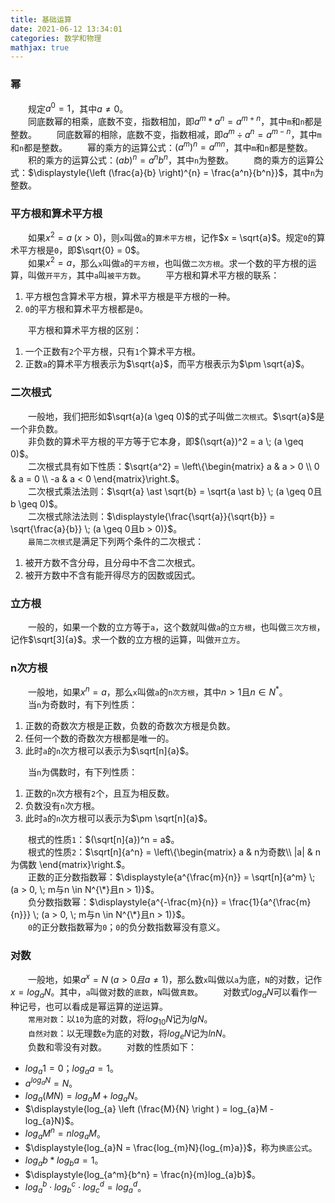 ```yaml
---
title: 基础运算
date: 2021-06-12 13:34:01
categories: 数学和物理
mathjax: true
---
```

### 幂

&emsp;&emsp;规定$a^0 = 1$，其中$a \neq 0$。<br><!--more-->
&emsp;&emsp;同底数幂的相乘，底数不变，指数相加，即$a^{m} \ast a^{n} = a^{m + n}$，其中`m`和`n`都是整数。
&emsp;&emsp;同底数幂的相除，底数不变，指数相减，即$a^{m} \div a^{n} = a^{m - n}$，其中`m`和`n`都是整数。
&emsp;&emsp;幂的乘方的运算公式：$(a^{m})^{n} = a^{mn}$，其中`m`和`n`都是整数。
&emsp;&emsp;积的乘方的运算公式：$(ab)^{n} = a^{n}b^{n}$，其中`n`为整数。
&emsp;&emsp;商的乘方的运算公式：$\displaystyle{\left (\frac{a}{b} \right)^{n} = \frac{a^n}{b^n}}$，其中`n`为整数。

### 平方根和算术平方根

&emsp;&emsp;如果$x^{2} = a \; (x > 0)$，则`x`叫做`a`的`算术平方根`，记作$x = \sqrt{a}$。规定`0`的算术平方根是`0`，即$\sqrt{0} = 0$。<br>
&emsp;&emsp;如果$x^{2} = a$，那么`x`叫做`a`的`平方根`，也叫做`二次方根`。求一个数的平方根的运算，叫做`开平方`，其中`a`叫`被平方数`。
&emsp;&emsp;平方根和算术平方根的联系：

1. 平方根包含算术平方根，算术平方根是平方根的一种。
2. `0`的平方根和算术平方根都是`0`。

&emsp;&emsp;平方根和算术平方根的区别：

1. 一个正数有`2`个平方根，只有`1`个算术平方根。
2. 正数`a`的算术平方根表示为$\sqrt{a}$，而平方根表示为$\pm \sqrt{a}$。

### 二次根式

&emsp;&emsp;一般地，我们把形如$\sqrt{a}(a \geq 0)$的式子叫做`二次根式`。$\sqrt{a}$是一个非负数。<br>
&emsp;&emsp;非负数的算术平方根的平方等于它本身，即$(\sqrt{a})^2 = a \; (a \geq 0)$。<br>
&emsp;&emsp;二次根式具有如下性质：$\sqrt{a^2} = \left\{\begin{matrix} a & a > 0 \\ 0 & a = 0 \\ -a & a < 0 \end{matrix}\right.$。<br>
&emsp;&emsp;二次根式乘法法则：$\sqrt{a} \ast \sqrt{b} = \sqrt{a \ast b} \; (a \geq 0且b \geq 0)$。<br>
&emsp;&emsp;二次根式除法法则：$\displaystyle{\frac{\sqrt{a}}{\sqrt{b}} = \sqrt{\frac{a}{b}} \; (a \geq 0且b > 0)}$。<br>
&emsp;&emsp;`最简二次根式`是满足下列两个条件的二次根式：

1. 被开方数不含分母，且分母中不含二次根式。
2. 被开方数中不含有能开得尽方的因数或因式。

### 立方根

&emsp;&emsp;一般的，如果一个数的立方等于`a`，这个数就叫做`a`的`立方根`，也叫做`三次方根`，记作$\sqrt[3]{a}$。求一个数的立方根的运算，叫做`开立方`。

### n次方根

&emsp;&emsp;一般地，如果$x^n = a$，那么`x`叫做`a`的`n次方根`，其中$n > 1$且$n \in N^*$。<br><!--more-->
&emsp;&emsp;当`n`为奇数时，有下列性质：

1. 正数的奇数次方根是正数，负数的奇数次方根是负数。
2. 任何一个数的奇数次方根都是唯一的。
3. 此时`a`的`n`次方根可以表示为$\sqrt[n]{a}$。

&emsp;&emsp;当`n`为偶数时，有下列性质：

1. 正数的`n`次方根有`2`个，且互为相反数。
2. 负数没有`n`次方根。
3. 此时`a`的`n`次方根可以表示为$\pm \sqrt[n]{a}$。

&emsp;&emsp;根式的性质`1`：$(\sqrt[n]{a})^n = a$。<br>
&emsp;&emsp;根式的性质`2`：$\sqrt[n]{a^n} = \left\{\begin{matrix} a & n为奇数\\ |a| & n为偶数 \end{matrix}\right.$。<br>
&emsp;&emsp;正数的正分数指数幂：$\displaystyle{a^{\frac{m}{n}} = \sqrt[n]{a^m} \; (a > 0, \; m与n \in N^{\*}且n > 1)}$。<br>
&emsp;&emsp;负分数指数幂：$\displaystyle{a^{-\frac{m}{n}} = \frac{1}{a^{\frac{m}{n}}} \; (a > 0, \; m与n \in N^{\*}且n > 1)}$。<br>
&emsp;&emsp;`0`的正分数指数幂为`0`；`0`的负分数指数幂没有意义。

### 对数

&emsp;&emsp;一般地，如果$a^x = N \; (a > 0且a \neq 1)$，那么数`x`叫做以`a`为底，`N`的对数，记作$x = log_{a}N$。其中，`a`叫做对数的`底数`，`N`叫做`真数`。
&emsp;&emsp;对数式$log_{a}N$可以看作一种记号，也可以看成是幂运算的逆运算。<br>
&emsp;&emsp;`常用对数`：以`10`为底的对数，将$log_{10}N$记为$lgN$。<br>
&emsp;&emsp;`自然对数`：以无理数`e`为底的对数，将$log_{e}N$记为$lnN$。<br>
&emsp;&emsp;负数和零没有对数。
&emsp;&emsp;对数的性质如下：

- $log_{a}1 = 0$；$log_{a}a = 1$。
- $a^{log_{a}N} = N$。
- $log_{a}(MN) = log_{a}M + log_{a}N$。
- $\displaystyle{log_{a} \left (\frac{M}{N} \right ) = log_{a}M - log_{a}N}$。
- $log_{a}M^n = nlog_{a}M$。
- $\displaystyle{log_{a}N = \frac{log_{m}N}{log_{m}a}}$，称为`换底公式`。
- $log_{a}b * log_{b}a = 1$。
- $\displaystyle{log_{a^m}{b^n} = \frac{n}{m}log_{a}b}$。
- $log_{a}^b \cdot log_{b}^c \cdot log_{c}^d = log_{a}^d$。